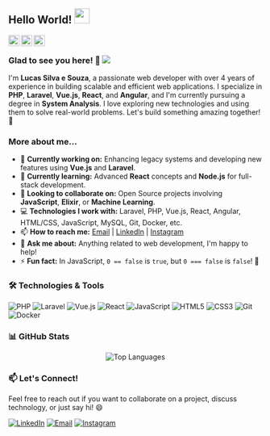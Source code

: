 ## Hello World! <img src="https://user-images.githubusercontent.com/89982608/231871313-cec7cb78-ff64-4321-9ec4-bd8b4429490f.gif" width="30px"></h2>

<a href="https://www.linkedin.com/in/slucas-souza/">
  <img align="left" alt="Lucas's LinkedIn" width="22px" src="https://cdn.jsdelivr.net/npm/simple-icons@v3/icons/linkedin.svg" />
</a>
<a href="https://github.com/LucasKhi">
  <img align="left" alt="Lucas's Github" width="22px" src="https://cdn.jsdelivr.net/npm/simple-icons@v3/icons/github.svg" />
</a>
<a href="https://instagram.com/lucask.hi/">
  <img align="left" alt="Lucas's Instagram" width="22px" src="https://cdn.jsdelivr.net/npm/simple-icons@v3/icons/instagram.svg" />
</a>

<br />

### Glad to see you here! 🤩 ![](https://visitor-badge.glitch.me/badge?page_id=LucasKhi)

I'm **Lucas Silva e Souza**, a passionate web developer with over 4 years of experience in building scalable and efficient web applications. I specialize in **PHP**, **Laravel**, **Vue.js**, **React**, and **Angular**, and I'm currently pursuing a degree in **System Analysis**. I love exploring new technologies and using them to solve real-world problems. Let's build something amazing together! 🚀

### More about me...

- 🔭 **Currently working on:** Enhancing legacy systems and developing new features using **Vue.js** and **Laravel**.
- 🌱 **Currently learning:** Advanced **React** concepts and **Node.js** for full-stack development.
- 👯 **Looking to collaborate on:** Open Source projects involving **JavaScript**, **Elixir**, or **Machine Learning**.
- 💻 **Technologies I work with:** Laravel, PHP, Vue.js, React, Angular, HTML/CSS, JavaScript, MySQL, Git, Docker, etc.
- 📫 **How to reach me:** [Email](mailto:slucas.souza@protonmail.com) | [LinkedIn](https://www.linkedin.com/in/slucas-souza/) | [Instagram](https://instagram.com/lucas.khi)
- 💬 **Ask me about:** Anything related to web development, I'm happy to help!
- ⚡ **Fun fact:** In JavaScript, `0 == false` is `true`, but `0 === false` is `false`! 🤯

### 🛠️ Technologies & Tools

![PHP](https://img.shields.io/badge/PHP-777BB4?style=for-the-badge&logo=php&logoColor=white)
![Laravel](https://img.shields.io/badge/Laravel-FF2D20?style=for-the-badge&logo=laravel&logoColor=white)
![Vue.js](https://img.shields.io/badge/Vue.js-4FC08D?style=for-the-badge&logo=vue.js&logoColor=white)
![React](https://img.shields.io/badge/React-20232A?style=for-the-badge&logo=react&logoColor=61DAFB)
![JavaScript](https://img.shields.io/badge/JavaScript-F7DF1E?style=for-the-badge&logo=javascript&logoColor=black)
![HTML5](https://img.shields.io/badge/HTML5-E34F26?style=for-the-badge&logo=html5&logoColor=white)
![CSS3](https://img.shields.io/badge/CSS3-1572B6?style=for-the-badge&logo=css3&logoColor=white)
![Git](https://img.shields.io/badge/Git-F05032?style=for-the-badge&logo=git&logoColor=white)
![Docker](https://img.shields.io/badge/Docker-2496ED?style=for-the-badge&logo=docker&logoColor=white)


### 📊 GitHub Stats

<p align="center">
  <img src="https://github-readme-stats.vercel.app/api/top-langs?username=LucasKhi&layout=compact&theme=radical" alt="Top Languages" />
</p>


### 📫 Let's Connect!

Feel free to reach out if you want to collaborate on a project, discuss technology, or just say hi! 😄

[![LinkedIn](https://img.shields.io/badge/LinkedIn-0077B5?style=for-the-badge&logo=linkedin&logoColor=white)](https://www.linkedin.com/in/slucas-souza/)
[![Email](https://img.shields.io/badge/Email-ProtonMail-8B89CC?style=for-the-badge&logo=protonmail&logoColor=white)](mailto:slucas.souza@protonmail.com)
[![Instagram](https://img.shields.io/badge/Instagram-E4405F?style=for-the-badge&logo=instagram&logoColor=white)](https://instagram.com/lucas.khi)
